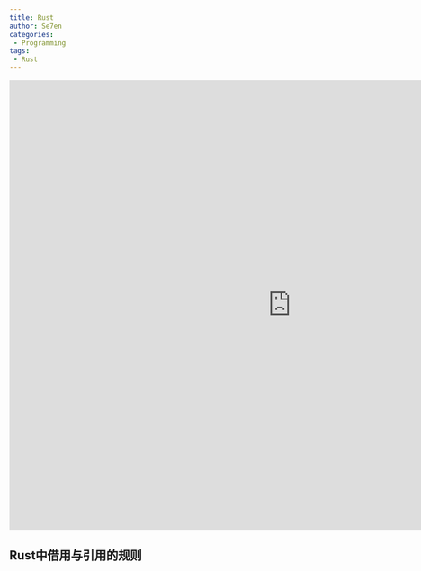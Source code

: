 ```yaml
---
title: Rust
author: Se7en
categories:
 - Programming
tags:
 - Rust
---
```


<iframe src="https://www.processon.com/view/link/661257c14dcd174d8d0b7427" width="1000" height="800" frameborder="0" scrolling="No" leftmargin="0" topmargin="0"></iframe>

## Rust中借用与引用的规则
